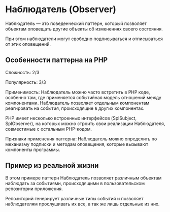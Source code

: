 # Наблюдатель (Observer)

Наблюдатель — это поведенческий паттерн, который позволяет объектам оповещать другие объекты об изменениях своего состояния.

При этом наблюдатели могут свободно подписываться и отписываться от этих оповещений.

## Особенности паттерна на PHP

Сложность: 2/3

Популярность: 3/3


Применимость: Наблюдатель можно часто встретить в PHP коде, особенно там, где применяется событийная модель отношений между компонентами. Наблюдатель позволяет отдельным компонентам реагировать на события, происходящие в других компонентах.

PHP имеет несколько встроенных интерфейсов (SplSubject, SplObserver), на которых можно строить свои реализации Наблюдателя, совместимые с остальным PHP-кодом.

Признаки применения паттерна: Наблюдатель можно определить по механизму подписки и методам оповещения, которые вызывают компоненты программы.


## Пример из реальной жизни

В этом примере паттерн Наблюдатель позволяет различным объектам наблюдать за событиями, происходящими в пользовательском репозитории приложения.

Репозиторий генерирует различные типы событий и позволяет наблюдателям прослушивать их все, а так же лишь отдельные из них.